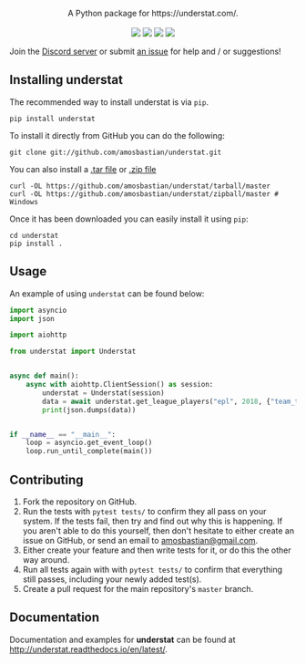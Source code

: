 <p align="center">
    A Python package for https://understat.com/.
    <br>
    <br>
    <a href="https://travis-ci.com/amosbastian/understat"><img src="https://travis-ci.com/amosbastian/understat.svg?branch=master"></a>
    <a href="https://pypi.org/project/understat/" alt="Version">
        <img src="https://badge.fury.io/py/understat.svg"/></a>
    <a href="https://pypi.org/project/understat/" alt="Python version">
        <img src="https://img.shields.io/badge/Python-3.6%2B-blue.svg"/></a>
    <a href="https://understat.readthedocs.io/en/latest/" alt="Documentation">
        <img src="https://readthedocs.org/projects/understat/badge/?version=latest&style=flat"></a>
</p>

Join the [Discord server](https://discord.gg/cjY37fv) or submit [an issue](https://github.com/amosbastian/understat/issues) for help and / or suggestions!

## Installing understat

The recommended way to install understat is via `pip`.

    pip install understat

To install it directly from GitHub you can do the following:

    git clone git://github.com/amosbastian/understat.git

You can also install a [.tar file](https://github.com/requests/requests/tarball/master)
or [.zip file](https://github.com/requests/requests/tarball/master)

    curl -OL https://github.com/amosbastian/understat/tarball/master
    curl -OL https://github.com/amosbastian/understat/zipball/master # Windows

Once it has been downloaded you can easily install it using `pip`:

    cd understat
    pip install .

## Usage

An example of using `understat` can be found below:

```python
import asyncio
import json

import aiohttp

from understat import Understat


async def main():
    async with aiohttp.ClientSession() as session:
        understat = Understat(session)
        data = await understat.get_league_players("epl", 2018, {"team_title": "Manchester United"})
        print(json.dumps(data))


if __name__ == "__main__":
    loop = asyncio.get_event_loop()
    loop.run_until_complete(main())
```


## Contributing

1. Fork the repository on GitHub.
2. Run the tests with `pytest tests/` to confirm they all pass on your system.
   If the tests fail, then try and find out why this is happening. If you aren't
   able to do this yourself, then don't hesitate to either create an issue on
   GitHub, or send an email to [amosbastian@gmail.com](mailto:amosbastian@gmail.com>).
3. Either create your feature and then write tests for it, or do this the other
   way around.
4. Run all tests again with with `pytest tests/` to confirm that everything
   still passes, including your newly added test(s).
5. Create a pull request for the main repository's `master` branch.

## Documentation

Documentation and examples for **understat** can be found at http://understat.readthedocs.io/en/latest/.

